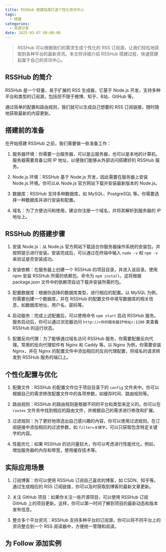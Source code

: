 ```yaml
---
title: RSSHub 搭建指南打造个性化资讯中心
tags:
  - 搭建
categories:
  - 资源分享
date: 2025-03-07 00:00:00
---
```


> RSSHub 可以根据我们的需求生成个性化的 RSS 订阅源，让我们轻松地获取到各种平台的最新资讯。本文将详细介绍 RSSHub 搭建过程，快速搭建起属于自己的资讯中心。

<!-- more -->

## RSSHub 的简介

RSSHub 是一个轻量、易于扩展的 RSS 生成器，它基于 Node.js 开发，支持多种平台和类型的订阅源，包括但不限于微博、知乎、B站、GitHub 等。

通过简单的配置和路由规则，我们就可以生成自己想要的 RSS 订阅链接，随时随地获取最新的内容更新。

## 搭建前的准备

在开始搭建 RSSHub 之前，我们需要做一些准备工作：

1. 服务器环境：你需要一台服务器，可以是云服务器，也可以是本地的计算机。服务器需要具备公网 IP 地址，以便我们能够从外部访问搭建好的 RSSHub 服务。

2. Node.js 环境：RSSHub 基于 Node.js 开发，因此需要在服务器上安装 Node.js 环境。你可以从 Node.js 官方网站下载并安装最新版本的 Node.js。

3. 数据库：RSSHub 支持多种数据库，如 MySQL、PostgreSQL 等。你需要选择一种数据库并进行安装和配置。

4. 域名：为了方便访问和使用，建议你注册一个域名，并将其解析到服务器的 IP 地址上。

## RSSHub 的搭建步骤

1. 安装 Node.js：从 Node.js 官方网站下载适合你服务器操作系统的安装包，并按照提示进行安装。安装完成后，可以通过在终端中输入 `node -v` 和 `npm -v` 来验证是否安装成功。

2. 安装依赖：在服务器上创建一个 RSSHub 的项目目录，并进入该目录。使用 npm 安装 RSSHub 所需的依赖包，命令为 `npm install`。这将根据 package.json 文件中的依赖项自动下载并安装所需的包。

3. 配置数据库：根据你选择的数据库类型，进行相应的配置。以 MySQL 为例，你需要创建一个数据库，并在 RSSHub 的配置文件中填写数据库的相关信息，如数据库地址、用户名、密码等。

4. 启动服务：完成上述配置后，可以使用命令 `npm start` 启动 RSSHub 服务。服务启动后，你可以通过浏览器访问 `http://<你的服务器IP地址>:1200` 来查看 RSSHub 的运行状态。

5. 配置反向代理：为了能够通过域名访问 RSSHub 服务，你需要配置反向代理。常用的反向代理软件有 Nginx 和 Caddy 等。以 Nginx 为例，你需要安装 Nginx，并在 Nginx 的配置文件中添加相应的反向代理配置，将域名的请求转发到 RSSHub 服务的端口上。

## 个性化配置与优化

1. 配置文件：RSSHub 的配置文件位于项目目录下的 `config` 文件夹中。你可以根据自己的需求修改配置文件中的各项参数，如缓存时间、路由规则等。

2. 路由规则：RSSHub 的路由规则是根据不同的平台和类型来定义的。你可以在 `routes` 文件夹中找到相应的路由文件，并根据自己的需求进行修改和扩展。

3. 过滤规则：为了更好地筛选出自己感兴趣的內容，你可以使用过滤规则。在订阅链接中添加相应的过滤参数，如 `filter=关键字`，可以只获取包含特定关键字的内容。

4. 性能优化：如果 RSSHub 的访问量较大，你可以考虑进行性能优化。例如，增加服务器的内存和带宽，使用缓存技术等。

## 实际应用场景

1. 订阅博客：你可以使用 RSSHub 订阅自己喜欢的博客，如 CSDN、知乎等。通过生成相应的 RSS 订阅链接，你可以及时获取到博客的最新文章更新。

2. 关注 GitHub 项目：如果你关注一些开源项目，可以使用 RSSHub 订阅 GitHub 上的项目更新。这样，你可以第一时间了解到项目的最新动态和版本发布信息。

3. 整合多个平台资讯：RSSHub 支持多种平台的订阅源，你可以将不同平台上的资讯整合到一个 RSS 阅读器中，方便统一管理和阅读。

## 为 Follow 添加实例

